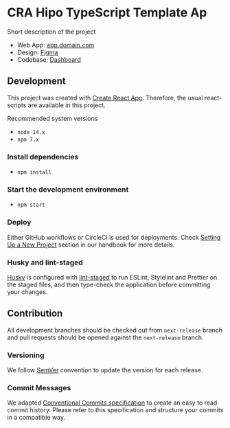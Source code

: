 # CRA Hipo TypeScript Template Ap

Short description of the project

- Web App: [app.domain.com](#)
- Design: [Figma](#)
- Codebase: [Dashboard](#)

## Development

This project was created with [Create React App](https://github.com/facebook/create-react-app). Therefore, the usual react-scripts are available in this project.

Recommended system versions

- `node 14.x`
- `npm 7.x`

### Install dependencies

- `npm install`

### Start the development environment

- `npm start`

### Deploy

Either GitHub workflows or CircleCI is used for deployments. Check [Setting Up a New Project](https://github.com/Hipo/web-handbook/blob/master/setting-up-a-new-project.md) section in our handbook for more details.

### Husky and lint-staged

[Husky](https://github.com/typicode/husky) is configured with [lint-staged](https://github.com/okonet/lint-staged) to run ESLint, Stylelint and Prettier on the staged files, and then type-check the application before committing your changes.

## Contribution

All development branches should be checked out from `next-release` branch and pull requests should be opened against the `next-release` branch.

### Versioning

We follow [SemVer](https://semver.org/) convention to update the version for each release.

### Commit Messages

We adapted [Conventional Commits specification](https://www.conventionalcommits.org/) to create an easy to read commit history. Please refer to this specification and structure your commits in a compatible way.
